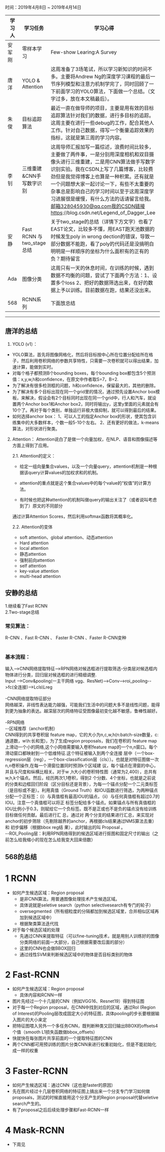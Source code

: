 时间：2019年4月8日 ~ 2019年4月14日

学习人|学习任务|学习心得
------ | ------ | ------ 
安军刚  |零样本学习| Few-show Learing:A Survey
唐洋 | YOLO & Attention | 这周准备了3场笔试，所以学习新知识的时间不多。主要将Andrew Ng的深度学习课程的最后一节序列模型和注意力机制学完了，同时回顾了一下前面学习的YOLO算法，下面做一个总结。（文字过多，放在本文稿最后）。
朱俊| 目标追踪算法 | 最近一直在做导师的项目，主要是用有效的目标追踪算法针对我们的数据，进行多目标的追踪。这周主要在进行一些debug的工作，配合其他人工作。针对自己数据，得写一个衡量追踪效果的指标，这就是第三周的学习内容。
李钊 | 三维重建&CNN手写数字识别 | 这周导师汇报加写一篇综述，浪费时间比较多，主要做了两件事，一是分别用深度相机和双目摄像头进行三维重建，二是用CNN算法做手写数字识别实验。我在CSDN上写了几篇博客，比较费劲但是我觉得博客上也算是一种积累。还有就是一个问题想大家一起讨论一下，有些不太重要的杂事总是影响自己的学习时间以至于这周深度学习进展很是缓慢，有什么方法的话请留言给我。邮箱328045930@qq.com我的CSDN链接https://blog.csdn.net/Legend_of_Dagger_Lee
安静 |Fast RCNN 与two_stage总结|关于two_stage的总结（详情下方文字）也看了EAST论文，比较多不懂，用EAST跑天池数据的时候发生poly in wrong dection的错误，导致一部分数据不能跑，看了poly的代码还是没搞明白明明是一样顺序的坐标为什么面积有的正有的负？期待留言
Ada | 图像分类 | 这周只有一天的休息时间，在训练的时候，遇到数据不均衡的问题，尝试了下面两个方法：1、设置多个loss 2、把好的数据筛选出来，在好的数据上予以训练。目前数据在跑，结果还没出来。
568 | RCNN系列 | 下面放总结

---
## 唐洋的总结 ##
1. YOLO (v1）：

- YOLO算法，首先将图像网格化，然后将目标按中心所在位置分配给所在格子，然后利用卷积网络的参数共享特性，只需要一次卷积就可以得出结果，加速计算，能做到实时。
- 对每个格子都预测B个bounding boxes，每个bounding box都包含5个预测值：x,y,w,h和confidence，在原文中作者取S=7，B=2.
- 为了解决有很多检测框的问题，h和confidence，保留最大的，其他的删除。
- 为了解决有多个目标出现在同一个grid里的情况，通过预先设置Anchor box模板，来解决，假设会有2个目标同时出现在同一个grid中，行人和汽车，就设置两个Anchor box1和Anchor box2，同时将输出y，这里y里面的元素就会有10个了。再对于每个类别，单独运行非极大值抑制，就可以得到最后的结果。
- 如何选择anchor box：
1、可以人工的指定Anchor box的形状，使其包含训练集中的大多数样本，个数一般5-10个左右。
2、还有更好的做法，k-means算法，对形状进行聚类。

2. Attention：
Attention说白了是做一个向量加权，在NLP、语音和图像描述等方面上得到了应用。

    2.1. Attention的定义：

    - 给定一组向量集合values，以及一个向量query，attention机制是一种根据该query计算values的加权求和的机制。

    - attention的重点就是这个集合values中的每个value的“权值”的计算方法。

    - 有时候也把这种attention的机制叫做query的输出关注了（或者说叫考虑到了）原文的不同部分
   
   通过计算Attention Scores，然后利用softmax函数将其概率化。
   
    2.2. Attention的变体
   
    - soft attention、global attention、动态attention
    - Hard attention
    - local attention
    - 静态attention
    - 强制前向attention
    - self attention
    - key-value attention
    - multi-head attention
    
## 安静的总结<br>
1.继续看了Fast RCNN<br>
2.Two-stage总结<br>
### 常见算法：<br>
R-CNN 、Fast R-CNN 、 Faster R-CNN 、Faster R-CNN变种<br>
<br>
### 基本流程：<br>
输入-->CNN网络提取特征-->RPN网络对候选框进行提取筛选-分类层对候选框内物体进行分类，回归层对候选框的进行精细调整.<br>
Input -->Conv&pooling(一主干网络 vgg、ResNet)-->Conv-->roi_pooling-->fc(全连接)-->Lcls\Lreg<br>
<br>
-CNN网络提取特征部分<br>
网络越深，非线性表达能力越强，可能我们生活中的问题大多不是线性问题，能得到更为抽象的表达。越深层次的网络特征受图像最初变化越不敏感，鲁棒性越好。<br>
<br>
-RPN网络<br>
   --区域推荐（anchor机制）<br>
        CNN得到的共享卷积层 feature map，它的大小为n,c,w,h(n:batch-size数量，c:通道数，w\h:长和宽)，为了生成region proposals，我们在卷积的             feature map上滑动一个小的网络,这个小网络需要输入卷积feature map的一个n,n窗口。每个滑动窗口都映射到一个低维特征.这个特征被输入到两个全连接         层中（一个box-regression层（reg），一个box-classification层（cls））。也就是对特征图做一次n,n卷积操作,在每一个滑窗位置同时预测k个区域建         议，每个锚点在滑窗的中心，并且与尺度和纵横比相关。对于w ,h大小的卷积特性图（通常为2,400），总共有w,h,k个锚点。然后，经历两次1,1卷积，得到2         个分数、4个坐标，也就是之前说的分类和边框回归阶段（区分目标还是背景），为每一个锚点分配一个二元类标签（是目标或不是）。利用真值（Ground             Truth）和IOU函数进行筛选，为两种锚点分配一个正标签：（i）与真值框有最高IOU的锚点，（ii）与任何真值框有超过0.7的IOU。注意一个真值框可以将正         标签分配给多个锚点。如果锚点与所有真值框的IOU比例小于0.3，则赋给它一个负标签。既不是正或也不是负的锚点没有给训练目标做任何贡献。最后进行汇           总，通过对 两个分支的结果进行汇总，来实现对anchor的初步筛除（先剔除越界的anchor，再根据cls结果通过NMS算法去重）和 初步偏移（根据bbox reg结         果），此时输出的叫 Proposal 。<br>
   --ROI_Pooling层：利用RPN网络得到的候选区域进行抠图和固定尺寸的输出（之前怎么给我缩小的现在怎么给我变大回来倍数）<br>
   
   
## 568的总结<br>
# 1 RCNN<br>
- 如何产生候选区域：Region proposal<br>
    + 是非CNN算法，用普通图像处理技术产生候选区域。<br>
    + 具体说就是seletive search（python selectivesearch有专门的轮子）<br>
    + oversegmented（所有细粒度的分隔都加到候选区域里，合并相似区域再加到候选区域中）<br>
    + 根据聚类算法迭代找<br>
- 对于每个候选区域的处理<br>
    + 先通过CNN来提取特征（可以fine-tuning技术，就是用别人训练好的图像分类网络的前面一大部分，自己根据需要改后面的部分）<br>
    + 这里的CNN也会做BBOX回归<br>
    + 通过线性SVM来判断候选区域中的物体是否目标类别的物体<br>

# 2 Fast-RCNN<br>
- 如何产生候选区域：Region proposal<br>
    + 具体内容和RCNN一样<br>
- 图片先经过一个十几层的CNN（例如VGG16、Resnet19）得到特征图<br>
- 对于每一个Region proposal，在CNN中找到对应的区域，通过RoI (Region of Interest)的Pooling层改成固定大小的特征图，具体pooling的步长要根据输入图片的大小来定<br>
- 把特征图喂入另外一个多任务CNN，既判断种类又回归输出BBOX的offsets4个值（smooth L1损失函数做bbox_offsets）<br>
- 快就快在每张图片共享前面的一个提取特征图的CNN<br>
- 两个CNN都可用预训练的图片分类CNN来进行权重初始化，但是不能初始化成一样的权重<br>

# 3 Faster-RCNN<br>
- 如何产生候选区域：通过CNN（这也是faster的原因）<br>
- 先在图片经过十几层卷积网络的特征图上搞出来一个分支专门学习如何做proposals，测试的时候直接用这个分支产生的Region proposal代替seletive search产生的。<br>
- 有了proposal之后后续处理步骤和Fast-RCNN一样<br>

# 4 Mask-RCNN<br>
- 下周见<br>
















